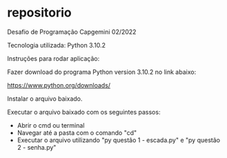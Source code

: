 # repositorio
Desafio de Programação Capgemini 02/2022

Tecnologia utilizada: Python 3.10.2

Instruções para rodar aplicação:

Fazer download do programa Python version 3.10.2 no link abaixo:

https://www.python.org/downloads/

Instalar o arquivo baixado.

Executar o arquivo baixado com os seguintes passos:

- Abrir o cmd ou terminal
- Navegar até a pasta com o comando "cd"
- Executar o arquivo utilizando "py questão 1 - escada.py" e "py questão 2 - senha.py"
